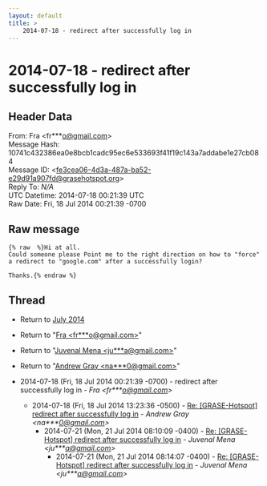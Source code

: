 ```yaml
---
layout: default
title: >
    2014-07-18 - redirect after successfully log in
---
```


# 2014-07-18 - redirect after successfully log in

## Header Data

From: Fra \<fr***o@gmail.com\><br>
Message Hash: 10741c432386ea0e8bcb1cadc95ec6e533693f41f19c143a7addabe1e27cb084<br>
Message ID: \<fe3cea06-4d3a-487a-ba52-e29d91a907fd@grasehotspot.org\><br>
Reply To: _N/A_<br>
UTC Datetime: 2014-07-18 00:21:39 UTC<br>
Raw Date: Fri, 18 Jul 2014 00:21:39 -0700<br>

## Raw message

```
{% raw  %}Hi at all.
Could someone please Point me to the right direction on how to "force" a redirect to "google.com" after a successfully login?

Thanks.{% endraw %}
```

## Thread

+ Return to [July 2014](/archive/2014/07)

+ Return to "[Fra <fr***o<span>@</span>gmail.com>](/authors/fr___o_at_gmail_com)"
+ Return to "[Juvenal Mena <ju***a<span>@</span>gmail.com>](/authors/ju___a_at_gmail_com)"
+ Return to "[Andrew Gray <na***0<span>@</span>gmail.com>](/authors/na___0_at_gmail_com)"

+ 2014-07-18 (Fri, 18 Jul 2014 00:21:39 -0700) - redirect after successfully log in - _Fra \<fr***o@gmail.com\>_
  + 2014-07-18 (Fri, 18 Jul 2014 13:23:36 -0500) - [Re: [GRASE-Hotspot] redirect after successfully log in](/archive/2014/07/c5f9e317aca81e4c96a41dc5cc8abfb015f437bcd5934f575d39a02b3651f9b1) - _Andrew Gray \<na***0@gmail.com\>_
    + 2014-07-21 (Mon, 21 Jul 2014 08:10:09 -0400) - [Re: [GRASE-Hotspot] redirect after successfully log in](/archive/2014/07/cdfcf805a589c843f9ad7382406fd7e1ccf8bd004e6bbe16cbaaa8da0c612f39) - _Juvenal Mena \<ju***a@gmail.com\>_
      + 2014-07-21 (Mon, 21 Jul 2014 08:14:07 -0400) - [Re: [GRASE-Hotspot] redirect after successfully log in](/archive/2014/07/e4c0179ca369281d70dd7ba3c099f432423226ab413e048a97a56e3feb8eaaca) - _Juvenal Mena \<ju***a@gmail.com\>_

